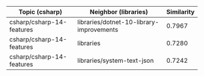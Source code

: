 | Topic (csharp) | Neighbor (libraries) | Similarity |
|-------------|-------------------|------------|
| csharp/csharp-14-features | libraries/dotnet-10-library-improvements | 0.7967 |
| csharp/csharp-14-features | libraries | 0.7280 |
| csharp/csharp-14-features | libraries/system-text-json | 0.7242 |

